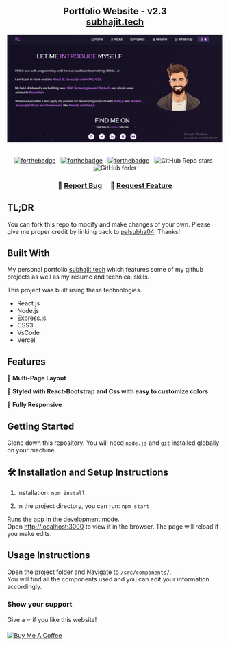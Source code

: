 <h2 align="center">
  Portfolio Website - v2.3<br/>
  <a href="https://myportfolio-e88a3.web.app/" target="_blank">subhajit.tech</a>
</h2>
<div align="center"> 
  <img alt="Demo" src="./Images/rsc.PNG" /> 
</div>

<br/>

<center>

[![forthebadge](https://forthebadge.com/images/badges/built-with-love.svg)](https://forthebadge.com) &nbsp;
[![forthebadge](https://forthebadge.com/images/badges/made-with-javascript.svg)](https://forthebadge.com) &nbsp;
[![forthebadge](https://forthebadge.com/images/badges/open-source.svg)](https://forthebadge.com) &nbsp;
![GitHub Repo stars](https://img.shields.io/github/stars/rahulcdev13/Portfolio?color=red&logo=github&style=for-the-badge) &nbsp;
![GitHub forks](https://img.shields.io/github/forks/rahulcdev13/Portfolio?color=red&logo=github&style=for-the-badge)

</center>

<h3 align="center">
    🔹
    <a href="https://github.com/palsubha04/MyPortfolio/issues">Report Bug</a> &nbsp; &nbsp;
    🔹
    <a href="https://github.com/palsubha04/MyPortfolio/issues">Request Feature</a>
</h3>

## TL;DR

You can fork this repo to modify and make changes of your own. Please give me proper credit by linking back to [palsubha04](https://github.com/palsubha04/MyPortfolio). Thanks!

## Built With

My personal portfolio <a href="https://myportfolio-e88a3.web.app/" target="_blank">subhajit.tech</a> which features some of my github projects as well as my resume and technical skills.<br/>

This project was built using these technologies.

- React.js
- Node.js
- Express.js
- CSS3
- VsCode
- Vercel

## Features

**📖 Multi-Page Layout**

**🎨 Styled with React-Bootstrap and Css with easy to customize colors**

**📱 Fully Responsive**

## Getting Started

Clone down this repository. You will need `node.js` and `git` installed globally on your machine.

## 🛠 Installation and Setup Instructions

1. Installation: `npm install`

2. In the project directory, you can run: `npm start`

Runs the app in the development mode.\
Open [http://localhost:3000](http://localhost:3000) to view it in the browser.
The page will reload if you make edits.

## Usage Instructions

Open the project folder and Navigate to `/src/components/`. <br/>
You will find all the components used and you can edit your information accordingly.

### Show your support

Give a ⭐ if you like this website!

<a href="https://www.buymeacoffee.com/palsubha04" target="_blank"><img src="https://cdn.buymeacoffee.com/buttons/v2/default-violet.png"  alt="Buy Me A Coffee" height= "60px" width= "217px" ></a>
